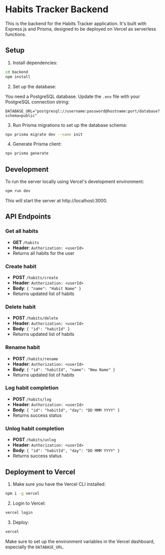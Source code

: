 # Habits Tracker Backend

This is the backend for the Habits Tracker application. It's built with Express.js and Prisma, designed to be deployed on Vercel as serverless functions.

## Setup

1. Install dependencies:

```bash
cd backend
npm install
```

2. Set up the database:

You need a PostgreSQL database. Update the `.env` file with your PostgreSQL connection string:

```
DATABASE_URL="postgresql://username:password@hostname:port/database?schema=public"
```

3. Run Prisma migrations to set up the database schema:

```bash
npx prisma migrate dev --name init
```

4. Generate Prisma client:

```bash
npx prisma generate
```

## Development

To run the server locally using Vercel's development environment:

```bash
npm run dev
```

This will start the server at http://localhost:3000.

## API Endpoints

### Get all habits

- **GET** `/habits`
- **Header**: `Authorization: <userId>`
- Returns all habits for the user

### Create habit

- **POST** `/habits/create`
- **Header**: `Authorization: <userId>`
- **Body**: `{ "name": "Habit Name" }`
- Returns updated list of habits

### Delete habit

- **POST** `/habits/delete`
- **Header**: `Authorization: <userId>`
- **Body**: `{ "id": "habitId" }`
- Returns updated list of habits

### Rename habit

- **POST** `/habits/rename`
- **Header**: `Authorization: <userId>`
- **Body**: `{ "id": "habitId", "name": "New Name" }`
- Returns updated list of habits

### Log habit completion

- **POST** `/habits/log`
- **Header**: `Authorization: <userId>`
- **Body**: `{ "id": "habitId", "day": "DD MMM YYYY" }`
- Returns success status

### Unlog habit completion

- **POST** `/habits/unlog`
- **Header**: `Authorization: <userId>`
- **Body**: `{ "id": "habitId", "day": "DD MMM YYYY" }`
- Returns success status

## Deployment to Vercel

1. Make sure you have the Vercel CLI installed:

```bash
npm i -g vercel
```

2. Login to Vercel:

```bash
vercel login
```

3. Deploy:

```bash
vercel
```

Make sure to set up the environment variables in the Vercel dashboard, especially the `DATABASE_URL`.
